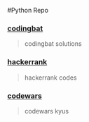 #Python Repo
### **[codingbat](https://codingbat.com/python)**
>codingbat solutions
### **[hackerrank](https://hackerrank.com)**
>hackerrank codes
### **[codewars](http://codewars.com/)**
>codewars kyus
